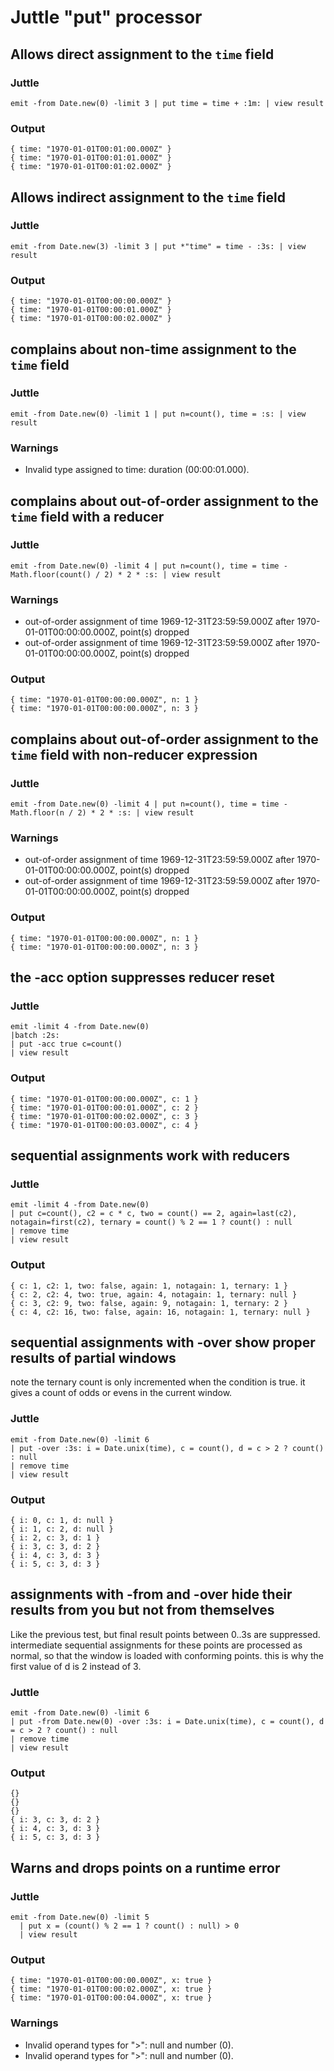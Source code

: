 # Juttle "put" processor

## Allows direct assignment to the `time` field

### Juttle

    emit -from Date.new(0) -limit 3 | put time = time + :1m: | view result

### Output

    { time: "1970-01-01T00:01:00.000Z" }
    { time: "1970-01-01T00:01:01.000Z" }
    { time: "1970-01-01T00:01:02.000Z" }

## Allows indirect assignment to the `time` field

### Juttle

    emit -from Date.new(3) -limit 3 | put *"time" = time - :3s: | view result

### Output

    { time: "1970-01-01T00:00:00.000Z" }
    { time: "1970-01-01T00:00:01.000Z" }
    { time: "1970-01-01T00:00:02.000Z" }

## complains about non-time assignment to the `time` field

### Juttle

    emit -from Date.new(0) -limit 1 | put n=count(), time = :s: | view result

### Warnings

   * Invalid type assigned to time: duration (00:00:01.000).

## complains about out-of-order assignment to the `time` field with a reducer

### Juttle

    emit -from Date.new(0) -limit 4 | put n=count(), time = time - Math.floor(count() / 2) * 2 * :s: | view result

### Warnings

   * out-of-order assignment of time 1969-12-31T23:59:59.000Z after 1970-01-01T00:00:00.000Z, point(s) dropped
   * out-of-order assignment of time 1969-12-31T23:59:59.000Z after 1970-01-01T00:00:00.000Z, point(s) dropped

### Output
    { time: "1970-01-01T00:00:00.000Z", n: 1 }
    { time: "1970-01-01T00:00:00.000Z", n: 3 }

## complains about out-of-order assignment to the `time` field with non-reducer expression

### Juttle

    emit -from Date.new(0) -limit 4 | put n=count(), time = time - Math.floor(n / 2) * 2 * :s: | view result

### Warnings

   * out-of-order assignment of time 1969-12-31T23:59:59.000Z after 1970-01-01T00:00:00.000Z, point(s) dropped
   * out-of-order assignment of time 1969-12-31T23:59:59.000Z after 1970-01-01T00:00:00.000Z, point(s) dropped

### Output
    { time: "1970-01-01T00:00:00.000Z", n: 1 }
    { time: "1970-01-01T00:00:00.000Z", n: 3 }

## the -acc option suppresses reducer reset

### Juttle

    emit -limit 4 -from Date.new(0)
    |batch :2s:
    | put -acc true c=count()
    | view result

### Output

    { time: "1970-01-01T00:00:00.000Z", c: 1 }
    { time: "1970-01-01T00:00:01.000Z", c: 2 }
    { time: "1970-01-01T00:00:02.000Z", c: 3 }
    { time: "1970-01-01T00:00:03.000Z", c: 4 }

## sequential assignments work with reducers

### Juttle

    emit -limit 4 -from Date.new(0)
    | put c=count(), c2 = c * c, two = count() == 2, again=last(c2), notagain=first(c2), ternary = count() % 2 == 1 ? count() : null
    | remove time
    | view result

### Output

    { c: 1, c2: 1, two: false, again: 1, notagain: 1, ternary: 1 }
    { c: 2, c2: 4, two: true, again: 4, notagain: 1, ternary: null }
    { c: 3, c2: 9, two: false, again: 9, notagain: 1, ternary: 2 }
    { c: 4, c2: 16, two: false, again: 16, notagain: 1, ternary: null }

## sequential assignments with -over show proper results of partial windows
note the ternary count is only incremented when the condition is true.
it gives a count of odds or evens in the current window.

### Juttle

    emit -from Date.new(0) -limit 6
    | put -over :3s: i = Date.unix(time), c = count(), d = c > 2 ? count() : null
    | remove time
    | view result

### Output

    { i: 0, c: 1, d: null }
    { i: 1, c: 2, d: null }
    { i: 2, c: 3, d: 1 }
    { i: 3, c: 3, d: 2 }
    { i: 4, c: 3, d: 3 }
    { i: 5, c: 3, d: 3 }

## assignments with -from and -over hide their results from you but not from themselves
Like the previous test, but final result points between 0..3s are suppressed.
intermediate sequential assignments for these points are processed as normal,
so that the window is loaded with conforming points. this is why the first value
of d is 2 instead of 3.

### Juttle

    emit -from Date.new(0) -limit 6
    | put -from Date.new(0) -over :3s: i = Date.unix(time), c = count(), d = c > 2 ? count() : null
    | remove time
    | view result

### Output

    {}
    {}
    {}
    { i: 3, c: 3, d: 2 }
    { i: 4, c: 3, d: 3 }
    { i: 5, c: 3, d: 3 }

## Warns and drops points on a runtime error

### Juttle

    emit -from Date.new(0) -limit 5
      | put x = (count() % 2 == 1 ? count() : null) > 0
      | view result

### Output

    { time: "1970-01-01T00:00:00.000Z", x: true }
    { time: "1970-01-01T00:00:02.000Z", x: true }
    { time: "1970-01-01T00:00:04.000Z", x: true }

### Warnings

  * Invalid operand types for ">": null and number (0).
  * Invalid operand types for ">": null and number (0).
